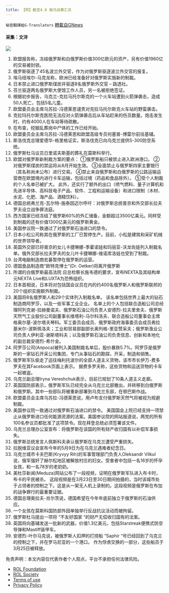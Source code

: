 ```yaml
---
title: 【转】截至4.8 俄乌战事汇总
---
```

`秘密翻譯組G-Translators` [轉載自GNews](https://gnews.org/zh-hans/2311610/)

#### 采集：文洋
![](https://assets.gnews.org/wp-content/uploads/2022/04/16494342381.png)
1. 欧盟报告称，冻结俄罗斯和白俄罗斯价值300亿欧元的资产，另有价值1960亿的交易被封锁。
2. 俄罗斯驱逐了45名波兰外交官，作为对俄罗斯驱逐波兰外交官的报复。
3. 埃马纽埃尔-马克龙称，欧洲已经准备好对俄罗斯实施新的制裁。
4. 日本禁止进口俄罗斯煤炭并驱逐8名俄罗斯外交官 – 路透社。
5. 芬兰驱逐两名俄罗斯大使馆工作人员，另一名被拒绝签证。
6. 根据初步报告，乌克兰-克拉马托尔斯克的一个火车站遭到火箭弹袭击，造成50人死亡，包括5名儿童。
7. 欧盟委员会主席乌苏拉-冯德莱恩谴责对克拉马托尔斯克火车站的野蛮袭击。
8. 克拉玛托尔斯克医院无法应对火箭弹袭击后从车站赶来的伤员数量。炮击发生时，约有4000人在车站等待疏散。
9. 在布查，挖掘乱葬岗中尸体的工作已经开始。
10. 欧盟委员会主席乌苏拉-冯德莱恩和欧盟高级专员何塞普-博雷尔前往基辅。
11. 斯洛伐克总理爱德华-格里格证实，斯洛伐克已向乌克兰提供S-300防空系统。
12. 俄罗斯杜马议员日里诺夫斯基的葬礼在莫斯科举行。
13. 欧盟对俄罗斯新制裁方案的要点：
①俄罗斯船只被禁止进入欧洲港口。
②对俄罗斯煤炭的禁运将从8月开始生效。
③全面禁止与俄罗斯四家主要银行（其名称尚未公布）进行交易。
④禁止来自俄罗斯和白俄罗斯的公路运输运营商在欧盟境内进行卡车运输，包括过境（药品和食品除外）。
⑤受个人制裁的个人名单已被扩大。
此外，还实行了额外的出口（喷气燃料、量子计算机和先进半导体、高科技电子产品、软件、工程和运输设备）和进口限制（木材、水泥、化肥、海产品、酒精饮料）。
14. 德国总统弗兰克-瓦尔特-施泰因迈尔呼吁：对俄罗斯总统普京和外交部长拉夫罗夫设立战争罪法庭。
15. 西方国家已经冻结了俄罗斯60%的外汇储备，金额超过3500亿美元。同样受到制裁的还有价值1300亿美元的俄罗斯黄金。
16. 美国参议院一致通过了对俄罗斯石油进口的禁令。
17. 日本小松公司称其在俄罗斯的工厂已暂停生产。目前，小松是建筑和采矿机械的世界领导者。
18. 英国外交部已将普京的女儿卡捷琳娜-季霍诺娃和玛丽亚-沃龙佐娃列入制裁名单。俄外交部长拉夫罗夫的女儿叶卡捷琳娜-维诺库洛娃也受到了制裁。
19. 台湾电脑制造商宏碁暂停在俄罗斯的运营。
20. 德国食品制造商“欧特克博士“(Dr. Oetker)将离开俄罗斯
21. 所谓的白俄罗斯最高法院 应总检察长施韦德的要求，宣布NEXTA及其结构单元NEXTA Live和LUXTA为恐怖组织。
22. 日本首相说，日本将对包括国会议员在内的约400名俄罗斯人和俄罗斯联邦的20个组织实施额外制裁。
23. 美国将8名俄罗斯人和29个实体列入制裁名单。
该名单包括世界上最大的钻石制造商阿罗莎，以及一些军事工业企业。
名单上的个人包括联合造船公司总经理阿列克谢-拉赫曼诺夫、俄罗斯石油公司负责人安德烈-拉夫里舍夫、俄罗斯天然气工业股份公司副董事长维塔利-马尔科洛夫、联合造船公司董事会主席格奥尔基-波尔塔夫琴科。军工委员会成员、俄罗斯政府海事委员会成员弗拉基米尔-波斯佩洛夫；工业和贸易部副部长奥列格-里亚赞采夫；俄罗斯渔业公司负责人伊利亚-谢斯塔科夫；以及俄罗斯石油公司负责信息、创新和本地化的副总裁安德烈-希什金。
24. 阿罗莎公司(Алроса)被列入美国制裁名单后，股价暴跌5.7%。阿罗莎是俄罗斯的一家钻石开采公司集团，专门从事钻石的勘探，开采，制造和销售。
25. 俄罗斯军队偷走了运往梅利托波尔的全部人道主义货物，该市市长伊万-费多罗夫在其Facebook页面上表示。
据费多罗夫称，这些货物和运送货物的卡车一起被盗。
26. 乌克兰副总理Iryna Vereshchuk表示，目前已规划了10条人道主义走廊。
27. 英国国防部表示，俄罗斯军队已经完全从乌克兰北部撤出，并转移到白俄罗斯和俄罗斯。其中一些部队将被重新部署到乌克兰东部，在顿巴斯作战。
28. 欧盟委员会主席乌苏拉-冯德莱恩说，用卢布支付俄罗斯天然气将被视为规避制裁。
29. 美国参议院一致通过对俄罗斯石油进口的禁令。
美国国会上院已经支持一项禁止从俄罗斯进口任何能源资源的法案。美国参议院的网站报道说，两党的所有100名参议员都批准了这项禁令。现在拜登总统必须签署该文件。
30. 乌克兰总理办公室宣布：将俄罗斯在该国的所有财产收归国有以补偿军事损失。
31. 俄罗斯总统发言人佩斯科夫承认俄罗斯在乌克兰遭受严重损失。
32. 拉脱维亚议会宣布今年的5月9日为在乌克兰遇难者纪念日。
33. 乌克兰城市卡夫巴斯(Kryvyy Rih)的军事管理部门负责人Oleksandr Vilkul说，俄军强奸了赫尔松地区被解放村庄的妇女。受害者中包括一名16岁的怀孕女孩，和一名78岁的老奶奶。
34. 美杜莎新闻(Meduza)网站公布了一段视频，证明在俄罗斯军队进入布卡时，布卡的平民被杀。
这段视频是在3月23日至30日期间拍摄的，当时该城市处于占领者的控制之下。这是从一架无人机上录制的。这段视频是俄罗斯在布加的战争罪行的最重要证据。
35. 德国总理奥拉夫-肖尔茨说，德国希望在今年年底前独立于俄罗斯的石油供应。
36. 一个女孩在莫斯科国防部外因单独举行反战抗议活动而被拘留。
37. 俄罗斯杜马提出一项将 “不友好国家 “的财产无偿收归国有的法案。
38. 英国将向基辅发送一批新的武器，价值1.3亿美元，包括Starstreak便携式防空导弹和Mastiff装甲车。
39. 安德烈-叶尔马克说，被俄罗斯人扣押的打捞船 “Saphir “号已经回到了乌克兰的控制之下，并在罗马尼亚的一个港口。
作为俘虏交换的一部分，这些船员于3月25日被释放。


 

免责声明：本文内容仅代表作者个人观点，平台不承担任何法律风险。

- [ROL Foundation](https://rolfoundation.org/)
- [ROL Society](https://rolsociety.org/)
- [Terms of use](https://gnews.org/terms-of-use-3/)
- [Privacy Policy](https://gnews.org/privacy-policy/)
